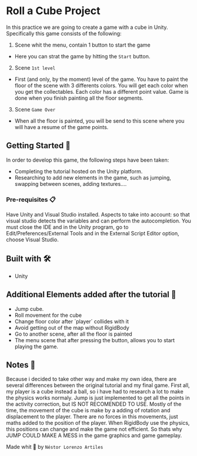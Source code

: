 # Roll a Cube Project

In this practice we are going to create a game with a cube in Unity. Specifically this game consists of the following:

1. Scene whit the menu, contain 1 button to start the game

  - Here you can strat the game by hitting the `Start` button.

2. Scene `1st level`

  - First (and only, by the moment) level of the game. You have to paint the floor of the scene with 3 differents colors. You will get each color when you get the collectables. Each color has a different point value. Game is done when you finish painting all the floor segments.
  
  
3. Scene `Game Over`

  - When all the floor is painted, you will be send to this scene where you will have a resume of the game points. 

## Getting Started 🚀

In order to develop this game, the following steps have been taken:
  - Completing the tutorial hosted on the Unity platform.
  - Researching to add new elements in the game, such as jumping, swapping between scenes, adding textures....


### Pre-requisites 📋

Have Unity and Visual Studio installed.
Aspects to take into account: so that visual studio detects the variables and can perform the autocompletion. You must close the IDE and in the Unity program, go to Edit/Preferences/External Tools and in the External Script Editor option, choose Visual Studio.

## Built with 🛠️

- Unity 

## Additional Elements added after the tutorial 🎁

- Jump cube.
- Roll movement for the cube
- Change floor color after ´player´ collides with it
- Avoid getting out of the map without RigidBody 
- Go to another scene, after all the floor is painted
- The menu scene that after pressing the button, allows you to start playing the game.


## Notes :notebook:

  Because i decided to take other way and make my own idea, there are several differences between the original tutorial and my final game. First all, my player is a cube instead a ball, so i have had to research a lot to make the physics works normaly. 
  Jump is just implemented to get all the points in the activity correction, but IS NOT RECOMENDED TO USE. Mostly of the time, the movement of the cube is make by a adding of rotation and displacement to the player. There are no forces in this movements, just maths added to the position of the player. When RigidBody use the physics, this positions can change and make the game not efficient. So thats why JUMP COULD MAKE A MESS in the game graphics and game gameplay.


Made whit 💜 by `Néstor Lorenzo Artiles`
